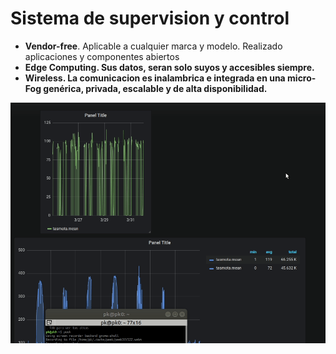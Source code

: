 # Sistema de supervision y control

- <b>Vendor-free</b>. Aplicable a cualquier marca y modelo.  Realizado aplicaciones y componentes abiertos
- <b>Edge Computing<b>. Sus datos, seran solo suyos y accesibles siempre.  
- <b>Wireless</b>. La comunicacion es inalambrica e integrada en una micro-Fog genérica, privada, escalable y de alta disponibilidad.

![](pp.gif)








